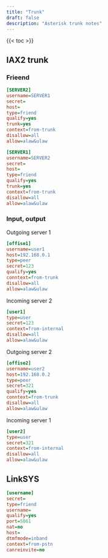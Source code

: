 ```yaml
---
title: "Trunk"
draft: false
description: "Asterisk trunk notes"
---
```


{{< toc >}}

## IAX2 trunk

### Frieend

```ini
[SERVER2]
username=SERVER1
secret=
host=
type=friend
qualify=yes
trunk=yes
context=from-trunk
disallow=all
allow=alaw&ulaw
```

```ini
[SERVER1]
username=SERVER2
secret=
host=
type=friend
qualify=yes
trunk=yes
context=from-trunk
disallow=all
allow=alaw&ulaw
```

### Input, output

Outgoing server 1

```ini
[offise1]
username=user1
host=192.168.0.1
type=peer
secret=123
qualify=yes
conntext=from-trunk
disallow=all
allow=alaw&ulaw
```

Incoming server 2

```ini
[user1]
type=user
secret=123
context=from-internal
disallow=all
allow=alaw&ulaw
```

Outgoing server 2

```ini
[offise2]
username=user2
host=192.168.0.2
type=peer
secret=321
qualify=yes
conntext=from-trunk
disallow=all
allow=alaw&ulaw
```

Incoming server 1

```ini
[user2]
type=user
secret=321
context=from-internal
disallow=all
allow=alaw&ulaw
```

## LinkSYS

```ini
[username]
secret=
type=friend
username=
qualify=yes
port=5061
nat=no
host=
dtmfmode=inband
context=from-pstn
canreinvite=no
```
